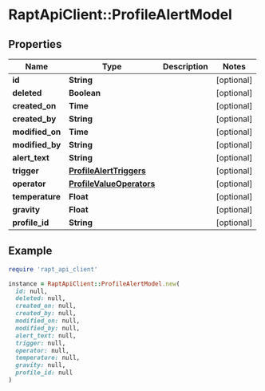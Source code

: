 # RaptApiClient::ProfileAlertModel

## Properties

| Name | Type | Description | Notes |
| ---- | ---- | ----------- | ----- |
| **id** | **String** |  | [optional] |
| **deleted** | **Boolean** |  | [optional] |
| **created_on** | **Time** |  | [optional] |
| **created_by** | **String** |  | [optional] |
| **modified_on** | **Time** |  | [optional] |
| **modified_by** | **String** |  | [optional] |
| **alert_text** | **String** |  | [optional] |
| **trigger** | [**ProfileAlertTriggers**](ProfileAlertTriggers.md) |  | [optional] |
| **operator** | [**ProfileValueOperators**](ProfileValueOperators.md) |  | [optional] |
| **temperature** | **Float** |  | [optional] |
| **gravity** | **Float** |  | [optional] |
| **profile_id** | **String** |  | [optional] |

## Example

```ruby
require 'rapt_api_client'

instance = RaptApiClient::ProfileAlertModel.new(
  id: null,
  deleted: null,
  created_on: null,
  created_by: null,
  modified_on: null,
  modified_by: null,
  alert_text: null,
  trigger: null,
  operator: null,
  temperature: null,
  gravity: null,
  profile_id: null
)
```

